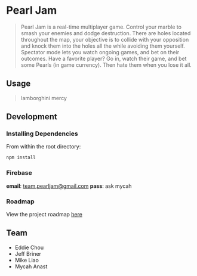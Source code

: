 # Pearl Jam

> Pearl Jam is a real-time multiplayer game. Control your marble to smash your enemies and dodge destruction. There are holes located throughout the map, your objective is to collide with your opposition and knock them into the holes all the while avoiding them yourself. Spectator mode lets you watch ongoing games, and bet on their outcomes. Have a favorite player? Go in, watch their game, and bet some Pearls (in game currency). Then hate them when you lose it all.

## Usage

> lamborghini mercy

## Development

### Installing Dependencies

From within the root directory:

```sh
npm install
```
### Firebase

**email**: team.pearljam@gmail.com
**pass**:  ask mycah


### Roadmap

View the project roadmap [here](https://docs.google.com/spreadsheets/d/1K6SgifghO9YU1ZFDZCrbLhsD2Cz2aclzMWTM2eAZZyA/edit#gid=0)


## Team

  - Eddie Chou
  - Jeff Briner
  - Mike Liao
  - Mycah Anast
